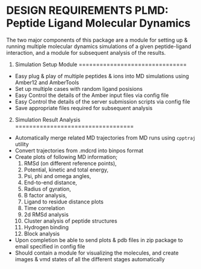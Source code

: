 
DESIGN REQUIREMENTS
PLMD: Peptide Ligand Molecular Dynamics
==========================================

The two major components of this package are a module for setting up & running multiple molecular dynamics simulations of a given peptide-ligand interaction, and a module for subsequent analysis of the results.

1. Simulation Setup Module
===============================

* Easy plug & play of multiple peptides & ions into MD simulations using Amber12 and AmberTools
* Set up multiple cases with random ligand posisions
* Easy Control the details of the Amber input files via config file
* Easy Control the details of the server submission scripts via config file
* Save appropriate files required for subsequent analysis

2. Simulation Result Analysis
==================================

* Automatically merge related MD trajectories from MD runs using `cpptraj` utility
* Convert trajectories from .mdcrd into binpos format
* Create plots of following MD information; 
  1. RMSd (on different reference points), 
  2. Potential, kinetic and total energy, 
  3. Psi, phi and omega angles, 
  4. End-to-end distance, 
  5. Radius of gyration, 
  6. B factor analysis,
  7. Ligand to residue distance plots
  8. Time correlation
  9. 2d RMSd analysis
  10. Cluster analysis of peptide structures
  11. Hydrogen binding
  12. Block analysis
* Upon completion be able to send plots & pdb files in zip package to email specified in config file
* Should contain a module for visualizing the molecules, and create images & vmd states of all the different stages automatically
